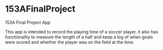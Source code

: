# 153AFinalProject
153A Final Project App

This app is intended to record the playing time of a soccer player, it also has functionality to measure the length of a half and keep a log of when goals were scored and whether the player was on the field at the time.
